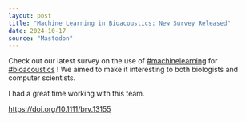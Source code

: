 ```yaml
---
layout: post
title: "Machine Learning in Bioacoustics: New Survey Released"
date: 2024-10-17
source: "Mastodon"
---
```


Check out our latest survey on the use of [#machinelearning](https://sigmoid.social/tags/machinelearning) for [#bioacoustics](https://sigmoid.social/tags/bioacoustics) ! We aimed to make it interesting to both biologists and computer scientists.

I had a great time working with this team.

<https://doi.org/10.1111/brv.13155>


